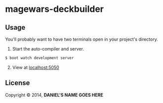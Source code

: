 # magewars-deckbuilder

## Usage

You'll probably want to have two terminals open in your project's
directory.

1. Start the auto-compiler and server.

```bash
$ boot watch development server
```

2. View at [localhost:5050](http://localhost:5050)


## License

Copyright © 2014, **DANIEL'S NAME GOES HERE**
